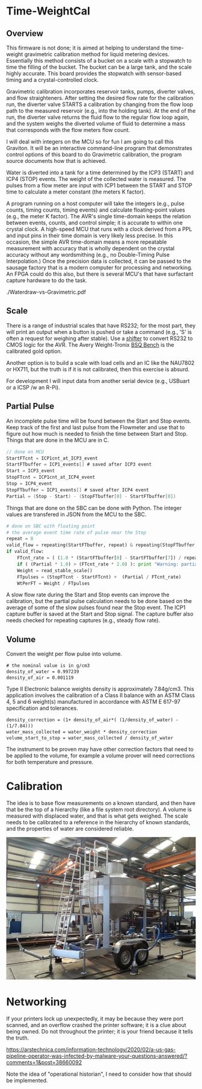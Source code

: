 # Time-WeightCal

## Overview

This firmware is not done; it is aimed at helping to understand the time-weight gravimetric calibration method for liquid metering devices. Essentially this method consists of a bucket on a scale with a stopwatch to time the filling of the bucket. The bucket can be a large tank, and the scale highly accurate. This board provides the stopwatch with sensor-based timing and a crystal-controlled clock.

Gravimetric calibration incorporates reservoir tanks, pumps, diverter valves, and flow straighteners. After setting the desired flow rate for the calibration run, the diverter valve STARTS a calibration by changing from the flow loop path to the measured reservoir (e.g., into the holding tank). At the end of the run, the diverter valve returns the fluid flow to the regular flow loop again, and the system weighs the diverted volume of fluid to determine a mass that corresponds with the flow meters flow count.

I will deal with integers on the MCU so for fun I am going to call this Graviton. It will be an interactive command-line program that demonstrates control options of this board to do Gravimetric calibration, the program source documents how that is achieved. 

Water is diverted into a tank for a time determined by the ICP3 (START) and ICP4 (STOP) events. The weight of the collected water is measured. The pulses from a flow meter are input with ICP1 between the START and STOP time to calculate a meter constant (the meters K factor). 

A program running on a host computer will take the integers (e.g., pulse counts, timing counts, timing events) and calculate floating-point values (e.g., the meter K factor). The AVR's single time-domain keeps the relation between events, counts, and control simple; it is accurate to within one crystal clock. A high-speed MCU that runs with a clock derived from a PPL and input pins in their time domain is very likely less precise. In this occasion, the simple AVR time-domain means a more repeatable measurement with accuracy that is wholly dependent on the crystal accuracy without any wordsmithing (e.g., no Double-Timing Pulse Interpolation.) Once the precision data is collected, it can be passed to the sausage factory that is a modern computer for processing and networking. An FPGA could do this also, but there is several MCU's that have surfactant capture hardware to do the task.

./Waterdraw-vs-Gravimetric.pdf

## Scale

There is a range of industrial scales that have RS232; for the most part, they will print an output when a button is pushed or take a command (e.g., 'S' is often a request for weighing after stable). Use a [shifter] to convert RS232 to CMOS logic for the AVR. The Avery Weight-Tronix [BSQ Bench] is the calibrated gold option.

[shifter]: https://www.sparkfun.com/products/449
[BSQ Bench]: https://www.averyweigh-tronix.com/globalassets/products/bench-scales/bsq/bsq_spec_501488v3.pdf

Another option is to build a scale with load cells and an IC like the NAU7802 or HX711, but the truth is if it is not calibrated, then this exercise is absurd.

For development I will input data from another serial device (e.g., USBuart or a ICSP /w an R-Pi).


## Partial Pulse

An incomplete pulse time will be found between the Start and Stop events. Keep track of the first and last pulse from the Flowmeter and use that to figure out how much is needed to finish the time between Start and Stop.  Things that are done in the MCU are in C. 

``` C
// done on MCU
StartFTcnt = ICP1cnt_at_ICP3_event
StartFTbuffer = ICP1_events[] # saved after ICP3 event
Start = ICP3_event
StopFTcnt = ICP1cnt_at_ICP4_event
Stop = ICP4_event
StopFTbuffer = ICP1_events[] # saved after ICP4 event
Partial = (Stop - Start) - (StopFTbuffer[0] - StartFTbuffer[0])
```

Things that are done on the SBC can be done with Python. The integer values are transfered in JSON from the MCU to the SBC. 

``` Python
# done on SBC with floating point
# the average event time rate of pulse near the Stop
repeat = 8
valid_flow = repeating(StartFTbuffer, repeat) & repeating(StopFTbuffer, repeat)
if valid_flow:
    FTcnt_rate = ( (1.0 * (StartFTbuffer[0] - StartFTbuffer[7]) / repeat) + (1.0 * (StopFTbuffer[0] - StopFTbuffer[7]) / repeat) ) / 2
    if ( (Partial * 1.0) > (FTcnt_rate * 2.0) ): print "Warning: partial pulse time is to large"
    Weight = read_stable_scale()
    FTpulses = (StopFTcnt - StartFTcnt) +  (Partial / FTcnt_rate)
    WtPerFT = Weight / FTpulses
```

A slow flow rate during the Start and Stop events can improve the calibration, but the partial pulse calculation needs to be done based on the average of some of the slow pulses found near the Stop event. The ICP1 capture buffer is saved at the Start and Stop signal. The capture buffer also needs checked for repeating captures (e.g., steady flow rate).   


## Volume

Convert the weight per flow pulse into volume. 

```
# the nominal value is in g/cm3
density_of_water = 0.997239
density_of_air = 0.001119
```

Type II Electronic balance weights density is approximately 7.84g/cm3. This application involves the calibration of a Class II balance with an ASTM Class 4, 5 and 6 weight(s) manufactured in accordance with ASTM E 617-97 specification and tolerances.

```
density_correction = (1+ density_of_air*( (1/density_of_water) - (1/7.84)))
water_mass_collected = water_weight * density_correction
volume_start_to_stop = water_mass_collected / density_of_water
```

The instrument to be proven may have other correction factors that need to be applied to the volume, for example a volume prover will need corrections for both temperature and pressure.


# Calibration

The idea is to base flow measurements on a known standard, and then have that be the top of a hierarchy (like a file system root directory). A volume is measured with displaced water, and that is what gets weighed. The scale needs to be calibrated to a reference in the hierarchy of known standards, and the properties of water are considered reliable.

![Tank](./Setup/gravimetric_tank_trailer_mounted.jpg)


# Networking

If your printers lock up unexpectedly, it may be because they were port scanned, and an overflow crashed the printer software; it is a clue about being owned. Do not throughout the printer; it is your friend because it tells the truth.

https://arstechnica.com/information-technology/2020/02/a-us-gas-pipeline-operator-was-infected-by-malware-your-questions-answered/?comments=1&post=38660092

Note the idea of "operational historian", I need to consider how that should be implemented.
